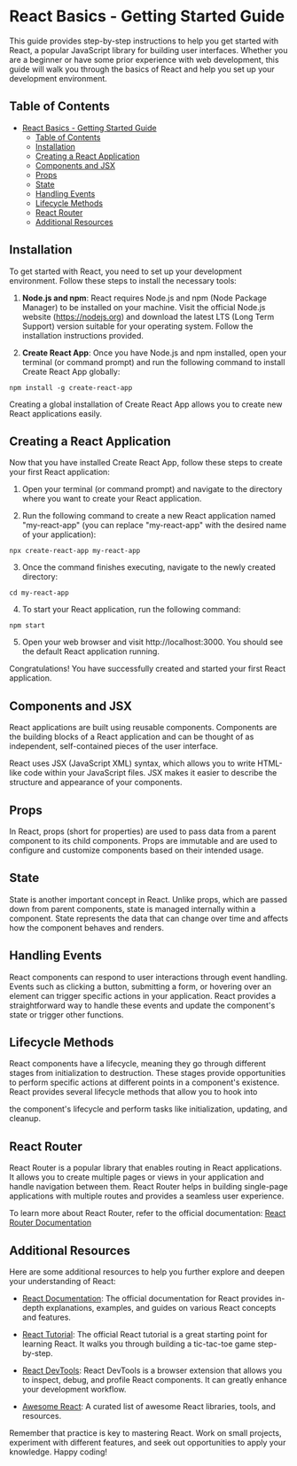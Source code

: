 # React Basics - Getting Started Guide

This guide provides step-by-step instructions to help you get started with React, a popular JavaScript library for building user interfaces. Whether you are a beginner or have some prior experience with web development, this guide will walk you through the basics of React and help you set up your development environment.

## Table of Contents

- [React Basics - Getting Started Guide](#react-basics---getting-started-guide)
  - [Table of Contents](#table-of-contents)
  - [Installation](#installation)
  - [Creating a React Application](#creating-a-react-application)
  - [Components and JSX](#components-and-jsx)
  - [Props](#props)
  - [State](#state)
  - [Handling Events](#handling-events)
  - [Lifecycle Methods](#lifecycle-methods)
  - [React Router](#react-router)
  - [Additional Resources](#additional-resources)

## Installation

To get started with React, you need to set up your development environment. Follow these steps to install the necessary tools:

1. **Node.js and npm**: React requires Node.js and npm (Node Package Manager) to be installed on your machine. Visit the official Node.js website (https://nodejs.org) and download the latest LTS (Long Term Support) version suitable for your operating system. Follow the installation instructions provided.

2. **Create React App**: Once you have Node.js and npm installed, open your terminal (or command prompt) and run the following command to install Create React App globally:

```
npm install -g create-react-app
```

Creating a global installation of Create React App allows you to create new React applications easily.

## Creating a React Application

Now that you have installed Create React App, follow these steps to create your first React application:

1. Open your terminal (or command prompt) and navigate to the directory where you want to create your React application.

2. Run the following command to create a new React application named "my-react-app" (you can replace "my-react-app" with the desired name of your application):

```
npx create-react-app my-react-app
```

3. Once the command finishes executing, navigate to the newly created directory:

```
cd my-react-app
```

4. To start your React application, run the following command:

```
npm start
```

5. Open your web browser and visit http://localhost:3000. You should see the default React application running.

Congratulations! You have successfully created and started your first React application.

## Components and JSX

React applications are built using reusable components. Components are the building blocks of a React application and can be thought of as independent, self-contained pieces of the user interface.

React uses JSX (JavaScript XML) syntax, which allows you to write HTML-like code within your JavaScript files. JSX makes it easier to describe the structure and appearance of your components.

## Props

In React, props (short for properties) are used to pass data from a parent component to its child components. Props are immutable and are used to configure and customize components based on their intended usage.

## State

State is another important concept in React. Unlike props, which are passed down from parent components, state is managed internally within a component. State represents the data that can change over time and affects how the component behaves and renders.

## Handling Events

React components can respond to user interactions through event handling. Events such as clicking a button, submitting a form, or hovering over an element can trigger specific actions in your application. React provides a straightforward way to handle these events and update the component's state or trigger other functions.

## Lifecycle Methods

React components have a lifecycle, meaning they go through different stages from initialization to destruction. These stages provide opportunities to perform specific actions at different points in a component's existence. React provides several lifecycle methods that allow you to hook into

the component's lifecycle and perform tasks like initialization, updating, and cleanup.

## React Router

React Router is a popular library that enables routing in React applications. It allows you to create multiple pages or views in your application and handle navigation between them. React Router helps in building single-page applications with multiple routes and provides a seamless user experience.

To learn more about React Router, refer to the official documentation: [React Router Documentation](https://reactrouter.com/)

## Additional Resources

Here are some additional resources to help you further explore and deepen your understanding of React:

- [React Documentation](https://reactjs.org/docs/getting-started.html): The official documentation for React provides in-depth explanations, examples, and guides on various React concepts and features.

- [React Tutorial](https://reactjs.org/tutorial/tutorial.html): The official React tutorial is a great starting point for learning React. It walks you through building a tic-tac-toe game step-by-step.

- [React DevTools](https://reactjs.org/blog/2019/08/15/new-react-devtools.html): React DevTools is a browser extension that allows you to inspect, debug, and profile React components. It can greatly enhance your development workflow.

- [Awesome React](https://github.com/enaqx/awesome-react): A curated list of awesome React libraries, tools, and resources.

Remember that practice is key to mastering React. Work on small projects, experiment with different features, and seek out opportunities to apply your knowledge. Happy coding!